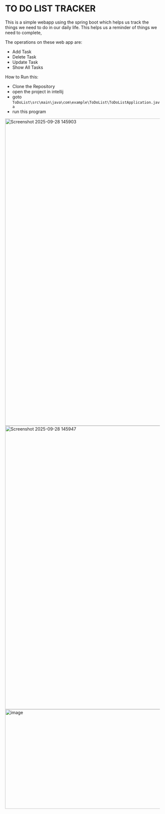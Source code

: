 # TO DO LIST TRACKER

This is a simple webapp using the spring boot which helps us track the things we need to do in our daily life. This helps us a reminder of things we need to complete,

The operations on these web app are:
* Add Task
* Delete Task
* Update Task
* Show All Tasks


How to Run this:
* Clone the Repository
* open the project in intellij
* goto ```ToDoList\src\main\java\com\example\ToDoList\ToDoListApplication.java```
* run this program
<img width="1893" height="1000" alt="Screenshot 2025-09-28 145903" src="https://github.com/user-attachments/assets/388668b9-2bee-409d-abec-a6ff1a306b84" />
<img width="1864" height="923" alt="Screenshot 2025-09-28 145947" src="https://github.com/user-attachments/assets/c73d6787-5e1f-457d-af9c-1e47ee15186b" />

<img width="958" height="324" alt="image" src="https://github.com/user-attachments/assets/56f1dd62-b164-455a-9ec6-c4022ba816ea" />
